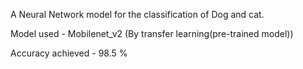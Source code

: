 A Neural Network model for the classification of Dog and cat.

Model used - Mobilenet_v2 (By transfer learning(pre-trained model))

Accuracy achieved - 98.5 %
